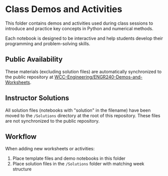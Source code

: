 # Class Demos and Activities

This folder contains demos and activities used during class sessions to introduce and practice key concepts in Python and numerical methods.

Each notebook is designed to be interactive and help students develop their programming and problem-solving skills.

## Public Availability

These materials (excluding solution files) are automatically synchronized to the public repository at [WCC-Engineering/ENGR240-Demos-and-Worksheets](https://github.com/WCC-Engineering/ENGR240-Demos-and-Worksheets).

## Instructor Solutions

All solution files (notebooks with "solution" in the filename) have been moved to the `/Solutions` directory at the root of this repository. These files are not synchronized to the public repository.

## Workflow

When adding new worksheets or activities:
1. Place template files and demo notebooks in this folder
2. Place solution files in the `/Solutions` folder with matching week structure
